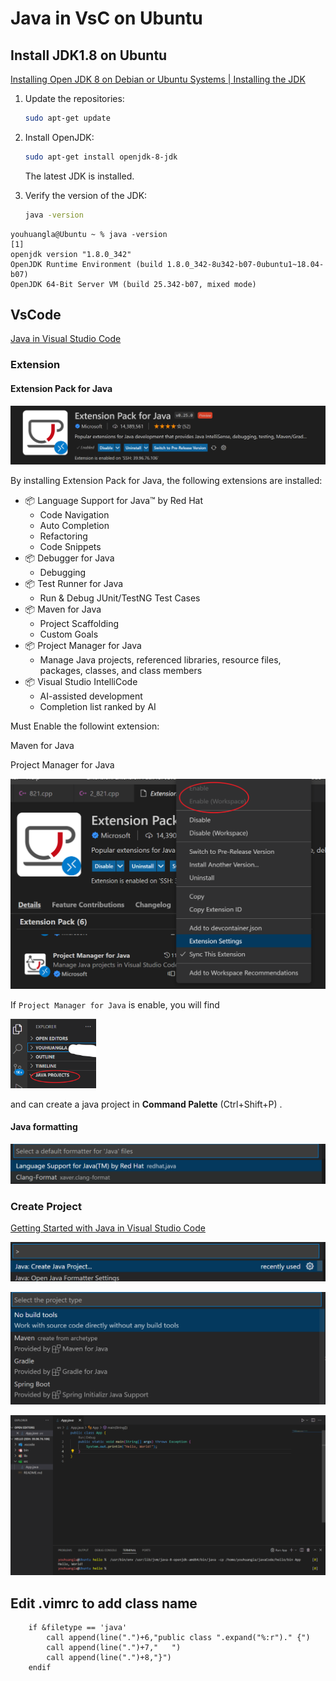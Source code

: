 # Java in VsC on Ubuntu

## Install JDK1.8 on Ubuntu

[Installing Open JDK 8 on Debian or Ubuntu Systems \| Installing the JDK](https://docs.datastax.com/en/jdk-install/doc/jdk-install/installOpenJdkDeb.html)

1.  Update the repositories:

    ```bash
    sudo apt-get update
    ```

2.  Install OpenJDK:

    ```bash
    sudo apt-get install openjdk-8-jdk
    ```

    The latest JDK is installed.

3.  Verify the version of the JDK:

    ```bash
    java -version
    ```

```shell
youhuangla@Ubuntu ~ % java -version                                                                                                 [1]
openjdk version "1.8.0_342"
OpenJDK Runtime Environment (build 1.8.0_342-8u342-b07-0ubuntu1~18.04-b07)
OpenJDK 64-Bit Server VM (build 25.342-b07, mixed mode)
```

## VsCode

[Java in Visual Studio Code](https://code.visualstudio.com/docs/languages/java)

### Extension

#### Extension Pack for Java

![image-20220826112502811](img/image-20220826112502811.png)

By installing Extension Pack for Java, the following extensions are installed:

-   📦 Language Support for Java™ by Red Hat
    -   Code Navigation
    -   Auto Completion
    -   Refactoring
    -   Code Snippets
-   📦 Debugger for Java
    -   Debugging
-   📦 Test Runner for Java
    -   Run & Debug JUnit/TestNG Test Cases
-   📦 Maven for Java
    -   Project Scaffolding
    -   Custom Goals
-   📦 Project Manager for Java
    -   Manage Java projects, referenced libraries, resource files, packages, classes, and class members
-   📦 Visual Studio IntelliCode
    -   AI-assisted development
    -   Completion list ranked by AI

Must Enable the followint extension:

Maven for Java

Project Manager for Java

<img src="img/image-20220826115630059.png" alt="image-20220826115630059" style="zoom:50%;" />

If `Project Manager for Java` is enable, you will find 

<img src="img/image-20220826115735872.png" alt="image-20220826115735872" style="zoom:33%;" />

and can create a java project in **Command Palette** (Ctrl+Shift+P) .

#### Java formatting

![image-20220826113154605](img/image-20220826113154605.png)

### Create Project

[Getting Started with Java in Visual Studio Code](https://code.visualstudio.com/docs/java/java-tutorial)

![image-20220826120110393](img/image-20220826120110393.png)

![image-20220826120123619](img/image-20220826120123619.png)

![image-20220826120246031](img/image-20220826120246031.png)

## Edit .vimrc to add class name

```.vimrc
	if &filetype == 'java'
		call append(line(".")+6,"public class ".expand("%:r")." {")
		call append(line(".")+7,"	")
		call append(line(".")+8,"}")
	endif
```

